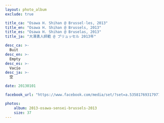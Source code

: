 ```yaml
---
layout: photo_album
exclude: true

title_ca: "Osawa H. Shihan @ Brussel·les, 2013"
title_en: "Osawa H. Shihan @ Brussels, 2013"
title_es: "Osawa H. Shihan @ Bruselas, 2013"
title_ja: "大澤勇人師範 @ ブリュッセル 2013年"

desc_ca: >-
  Buit
desc_en: >-
  Empty
desc_es: >-
  Vacío
desc_ja: >-
  空

date: 20130101

facebook_url: "https://www.facebook.com/media/set/?set=a.535817693179772"

photos:
    album: 2013-osawa-sensei-brussels-2013
    size: 37
---
```

